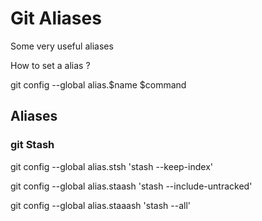 # Git Aliases

Some very useful aliases

How to set a alias ?

git config --global alias.$name  $command

<h2>Aliases </h2>
<h3>git Stash </h3>
git config --global alias.stsh 'stash --keep-index'

git config --global alias.staash 'stash --include-untracked'

git config --global alias.staaash 'stash --all'
